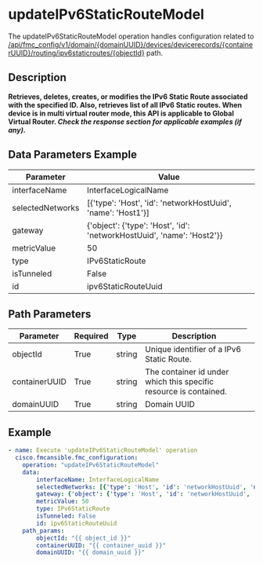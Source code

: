 # updateIPv6StaticRouteModel

The updateIPv6StaticRouteModel operation handles configuration related to [/api/fmc_config/v1/domain/{domainUUID}/devices/devicerecords/{containerUUID}/routing/ipv6staticroutes/{objectId}](/paths//api/fmc_config/v1/domain/{domain_uuid}/devices/devicerecords/{container_uuid}/routing/ipv6staticroutes/{object_id}.md) path.&nbsp;
## Description
**Retrieves, deletes, creates, or modifies the IPv6 Static Route associated with the specified ID. Also, retrieves list of all IPv6 Static routes. When device is in multi virtual router mode, this API is applicable to Global Virtual Router. _Check the response section for applicable examples (if any)._**

## Data Parameters Example
| Parameter | Value |
| --------- | -------- |
| interfaceName | InterfaceLogicalName |
| selectedNetworks | [{'type': 'Host', 'id': 'networkHostUuid', 'name': 'Host1'}] |
| gateway | {'object': {'type': 'Host', 'id': 'networkHostUuid', 'name': 'Host2'}} |
| metricValue | 50 |
| type | IPv6StaticRoute |
| isTunneled | False |
| id | ipv6StaticRouteUuid |

## Path Parameters
| Parameter | Required | Type | Description |
| --------- | -------- | ---- | ----------- |
| objectId | True | string <td colspan=3> Unique identifier of a IPv6 Static Route. |
| containerUUID | True | string <td colspan=3> The container id under which this specific resource is contained. |
| domainUUID | True | string <td colspan=3> Domain UUID |

## Example
```yaml
- name: Execute 'updateIPv6StaticRouteModel' operation
  cisco.fmcansible.fmc_configuration:
    operation: "updateIPv6StaticRouteModel"
    data:
        interfaceName: InterfaceLogicalName
        selectedNetworks: [{'type': 'Host', 'id': 'networkHostUuid', 'name': 'Host1'}]
        gateway: {'object': {'type': 'Host', 'id': 'networkHostUuid', 'name': 'Host2'}}
        metricValue: 50
        type: IPv6StaticRoute
        isTunneled: False
        id: ipv6StaticRouteUuid
    path_params:
        objectId: "{{ object_id }}"
        containerUUID: "{{ container_uuid }}"
        domainUUID: "{{ domain_uuid }}"

```
